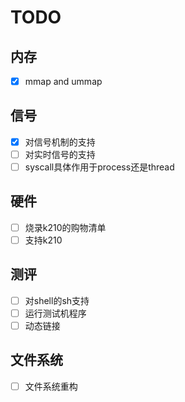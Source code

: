 # TODO

## 内存

- [x] mmap and ummap

## 信号

- [x] 对信号机制的支持
- [ ] 对实时信号的支持
- [ ] syscall具体作用于process还是thread

## 硬件

- [ ] 烧录k210的购物清单
- [ ] 支持k210

## 测评

- [ ] 对shell的sh支持
- [ ] 运行测试机程序
- [ ] 动态链接

## 文件系统

- [ ] 文件系统重构